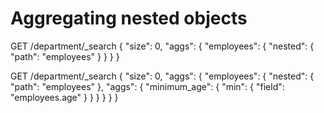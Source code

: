 # Aggregating nested objects


GET /department/_search
{
  "size": 0,
  "aggs": {
    "employees": {
      "nested": {
        "path": "employees"
      }
    }
  }
}



GET /department/_search
{
  "size": 0,
  "aggs": {
    "employees": {
      "nested": {
        "path": "employees"
      },
      "aggs": {
        "minimum_age": {
          "min": {
            "field": "employees.age"
          }
        }
      }
    }
  }
}
